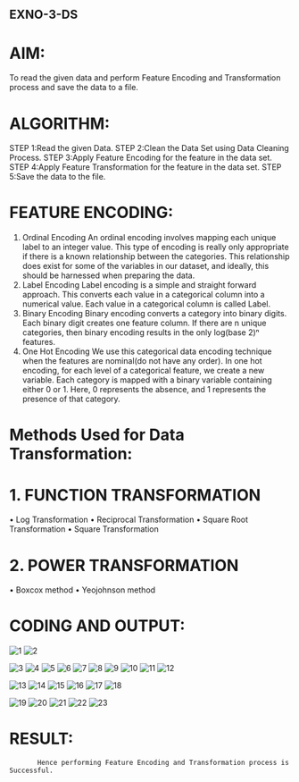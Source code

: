 ## EXNO-3-DS

# AIM:
To read the given data and perform Feature Encoding and Transformation process and save the data to a file.

# ALGORITHM:
STEP 1:Read the given Data.
STEP 2:Clean the Data Set using Data Cleaning Process.
STEP 3:Apply Feature Encoding for the feature in the data set.
STEP 4:Apply Feature Transformation for the feature in the data set.
STEP 5:Save the data to the file.

# FEATURE ENCODING:
1. Ordinal Encoding
An ordinal encoding involves mapping each unique label to an integer value. This type of encoding is really only appropriate if there is a known relationship between the categories. This relationship does exist for some of the variables in our dataset, and ideally, this should be harnessed when preparing the data.
2. Label Encoding
Label encoding is a simple and straight forward approach. This converts each value in a categorical column into a numerical value. Each value in a categorical column is called Label.
3. Binary Encoding
Binary encoding converts a category into binary digits. Each binary digit creates one feature column. If there are n unique categories, then binary encoding results in the only log(base 2)ⁿ features.
4. One Hot Encoding
We use this categorical data encoding technique when the features are nominal(do not have any order). In one hot encoding, for each level of a categorical feature, we create a new variable. Each category is mapped with a binary variable containing either 0 or 1. Here, 0 represents the absence, and 1 represents the presence of that category.

# Methods Used for Data Transformation:
  # 1. FUNCTION TRANSFORMATION
• Log Transformation
• Reciprocal Transformation
• Square Root Transformation
• Square Transformation
  # 2. POWER TRANSFORMATION
• Boxcox method
• Yeojohnson method

# CODING AND OUTPUT:
![1](https://github.com/Aaron-I/EXNO-3-DS/assets/139863034/760d70da-c0ce-48ee-b531-cb3abee031df)
![2](https://github.com/Aaron-I/EXNO-3-DS/assets/139863034/62ad8ce4-f27d-435b-a253-10f33a19e6b7)

![3](https://github.com/Aaron-I/EXNO-3-DS/assets/139863034/5c51bd56-7489-4578-956c-9acdad31a68c)
![4](https://github.com/Aaron-I/EXNO-3-DS/assets/139863034/ed348a1c-50f3-4bc7-b39d-ac5b2ca2a728)
![5](https://github.com/Aaron-I/EXNO-3-DS/assets/139863034/20af1294-3432-4465-9f2a-f301363c5231)
![6](https://github.com/Aaron-I/EXNO-3-DS/assets/139863034/0ac7bb8b-4062-4c02-a22d-dafe4de4c6a7)
![7](https://github.com/Aaron-I/EXNO-3-DS/assets/139863034/0169f7dc-55e9-4840-a206-27371f5dd318)
![8](https://github.com/Aaron-I/EXNO-3-DS/assets/139863034/8e4908a1-cbb9-4b73-ba74-cc456d50cd9f)
![9](https://github.com/Aaron-I/EXNO-3-DS/assets/139863034/c7c7c33e-42dc-4e25-bcbe-0cf35fd1a7a4)
![10](https://github.com/Aaron-I/EXNO-3-DS/assets/139863034/095a0757-f99f-42e0-b309-6f47564e66f4)
![11](https://github.com/Aaron-I/EXNO-3-DS/assets/139863034/398e9803-0b41-4929-96a2-e41c48efd782)
![12](https://github.com/Aaron-I/EXNO-3-DS/assets/139863034/89f1fc70-3b59-4656-bcbd-a509ae162e79)

![13](https://github.com/Aaron-I/EXNO-3-DS/assets/139863034/9a4fcd70-cc9c-4a8c-a921-0d9f3df84ebc)
![14](https://github.com/Aaron-I/EXNO-3-DS/assets/139863034/bff6a8ff-97a4-41a6-a771-c9d589d57599)
![15](https://github.com/Aaron-I/EXNO-3-DS/assets/139863034/b3f341dd-8143-4ce0-9835-927c37c66f30)
![16](https://github.com/Aaron-I/EXNO-3-DS/assets/139863034/d46a6213-f06d-48b3-b880-d42de56c4987)
![17](https://github.com/Aaron-I/EXNO-3-DS/assets/139863034/e62535e4-b994-44bb-bf9a-c0aeb157ce4c)
![18](https://github.com/Aaron-I/EXNO-3-DS/assets/139863034/2508576d-e2f5-4941-a345-24127f285d0d)

![19](https://github.com/Aaron-I/EXNO-3-DS/assets/139863034/0786fc31-3e9f-4d42-aae9-2716db028eef)
![20](https://github.com/Aaron-I/EXNO-3-DS/assets/139863034/631c134e-dc67-4b3b-bb7d-a7dd25fdc6e4)
![21](https://github.com/Aaron-I/EXNO-3-DS/assets/139863034/7c669d1c-0a56-4c14-9849-ead948abc028)
![22](https://github.com/Aaron-I/EXNO-3-DS/assets/139863034/711f0212-20be-48ff-8676-feebf0e6a348)
![23](https://github.com/Aaron-I/EXNO-3-DS/assets/139863034/4f5820f3-7705-47a1-9a17-b0f8ee849620)




# RESULT:
           Hence performing Feature Encoding and Transformation process is Successful.














































       
